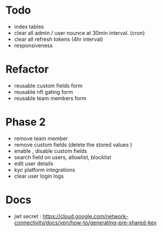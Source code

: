# Todo

-   index tables
-   clear all admin / user nounce at 30min interval. (cron)
-   clear all refresh tokens (4hr interval)
-   responsiveness

# Refactor

-   reusable custom fields form
-   reusable nft gating form
-   reusable team members form

# Phase 2

-   remove team member
-   remove custom fields (delete the stored values )
-   enable , disable custom fields
-   search field on users, allowlist, blocklist
-   edit user details
-   kyc platform integrations
-   clear user login logs

# Docs

-   jwt secret : https://cloud.google.com/network-connectivity/docs/vpn/how-to/generating-pre-shared-key
